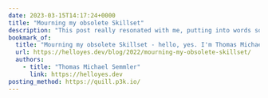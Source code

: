 ```yaml
---
date: 2023-03-15T14:17:24+0000
title: "Mourning my obsolete Skillset"
description: "This post really resonated with me, putting into words so beautifully things which I've been unable to articulate even to myself."
bookmark_of:
  title: "Mourning my obsolete Skillset - hello, yes. I'm Thomas Michael …"
  url: https://helloyes.dev/blog/2022/mourning-my-obsolete-skillset/
  authors:
    - title: "Thomas Michael Semmler"
      link: https://helloyes.dev
posting_method: https://quill.p3k.io/
---
```


